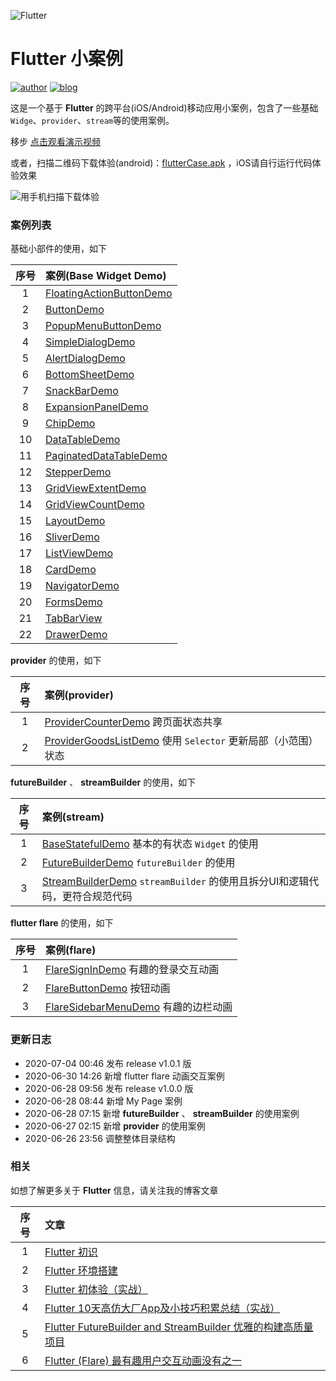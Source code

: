 

![Flutter](https://cdn.lishaoy.net/flutterInstall/flutter_run5.png)

# Flutter 小案例

[![author](https://img.shields.io/badge/author-persilee-orange.svg)](https://github.com/persilee) [![blog](https://img.shields.io/badge/blog-lishaoy.net-blue.svg)](https://h.lishaoy.net)

这是一个基于 **Flutter** 的跨平台(iOS/Android)移动应用小案例，包含了一些基础 `Widge`、`provider`、`stream`等的使用案例。

移步 [点击观看演示视频](https://www.bilibili.com/video/BV11t4y197cA/)

或者，扫描二维码下载体验(android)：[flutterCase.apk](https://github.com/persilee/flutter_pro/releases/download/v1.0.1/flutterCase-v1.0.1.apk) ，iOS请自行运行代码体验效果

![用手机扫描下载体验](https://www.pgyer.com/app/qrcode/WFYI)

### 案例列表

基础小部件的使用，如下

| 序号  |                              案例(Base Widget Demo)             |
|:----:|:--------------------------------------------------------------  |
|   1  | [FloatingActionButtonDemo](https://github.com/persilee/flutter_pro/blob/master/lib/demo/base_widget_demo/floating_action_button_demo.dart)      |
|   2  | [ButtonDemo](https://github.com/persilee/flutter_pro/blob/master/lib/demo/base_widget_demo/button_demo.dart)     |
|   3  | [PopupMenuButtonDemo](https://github.com/persilee/flutter_pro/blob/master/lib/demo/base_widget_demo/popup_menu_button_demo.dart) |
|   4  | [SimpleDialogDemo](https://github.com/persilee/flutter_pro/blob/master/lib/demo/base_widget_demo/simple_dialog_demo.dart) |
|   5  | [AlertDialogDemo](https://github.com/persilee/flutter_pro/blob/master/lib/demo/base_widget_demo/alert_dialog_demo.dart) |
|   6  | [BottomSheetDemo](https://github.com/persilee/flutter_pro/blob/master/lib/demo/base_widget_demo/bottom_sheet_demo.dart) |
|   7  | [SnackBarDemo](https://github.com/persilee/flutter_pro/blob/master/lib/demo/base_widget_demo/snack_bar_demo.dart) |
|   8  | [ExpansionPanelDemo](https://github.com/persilee/flutter_pro/blob/master/lib/demo/base_widget_demo/expansion_panel_demo.dart) |
|   9  | [ChipDemo](https://github.com/persilee/flutter_pro/blob/master/lib/demo/base_widget_demo/chip_demo.dart) |
|   10 | [DataTableDemo](https://github.com/persilee/flutter_pro/blob/master/lib/demo/base_widget_demo/data_table_demo.dart) |
|   11 | [PaginatedDataTableDemo](https://github.com/persilee/flutter_pro/blob/master/lib/demo/base_widget_demo/paginated_table_demo.dart) |
|   12 | [StepperDemo](https://github.com/persilee/flutter_pro/blob/master/lib/demo/base_widget_demo/stepper_demo.dart) |
|   13 | [GridViewExtentDemo](https://github.com/persilee/flutter_pro/blob/master/lib/demo/base_widget_demo/view_demo.dart) |
|   14 | [GridViewCountDemo](https://github.com/persilee/flutter_pro/blob/master/lib/demo/base_widget_demo/view_demo.dart) |
|   15 | [LayoutDemo](https://github.com/persilee/flutter_pro/blob/master/lib/demo/base_widget_demo/layout_demo.dart) |
|   16 | [SliverDemo](https://github.com/persilee/flutter_pro/blob/master/lib/demo/base_widget_demo/sliver_demo.dart) |
|   17 | [ListViewDemo](https://github.com/persilee/flutter_pro/blob/master/lib/demo/base_widget_demo/listview_demo.dart) |
|   18 | [CardDemo](https://github.com/persilee/flutter_pro/blob/master/lib/demo/base_widget_demo/card_demo.dart) |
|   19 | [NavigatorDemo](https://github.com/persilee/flutter_pro/blob/master/lib/demo/base_widget_demo/navigator_demo.dart) |
|   20 | [FormsDemo](https://github.com/persilee/flutter_pro/blob/master/lib/demo/base_widget_demo/forms_demo.dart) |
|   21 | [TabBarView](https://github.com/persilee/flutter_pro/blob/master/lib/main.dart) |
|   22 | [DrawerDemo](https://github.com/persilee/flutter_pro/blob/master/lib/demo/base_widget_demo/drawer_demo.dart) |

**provider** 的使用，如下

| 序号  |                              案例(provider)                              |
|:----:|:--------------------------------------------------------------  |
|   1  | [ProviderCounterDemo](https://github.com/persilee/flutter_pro/blob/master/lib/demo/provider_demo/provider_counter_demo.dart) 跨页面状态共享    |
|   2  | [ProviderGoodsListDemo](https://github.com/persilee/flutter_pro/blob/master/lib/demo/provider_demo/goods_list_demo.dart) 使用 `Selector` 更新局部（小范围）状态   |

**futureBuilder** 、 **streamBuilder** 的使用，如下

| 序号  |                              案例(stream)                              |
|:----:|:--------------------------------------------------------------  |
|   1  | [BaseStatefulDemo](https://github.com/persilee/flutter_pro/blob/master/lib/demo/stream_demo/base_stateful_demo.dart) 基本的有状态 `Widget` 的使用   |
|   2  | [FutureBuilderDemo](https://github.com/persilee/flutter_pro/blob/master/lib/demo/stream_demo/future_builder_demo.dart) `futureBuilder` 的使用  |
|   3  | [StreamBuilderDemo](https://github.com/persilee/flutter_pro/blob/master/lib/demo/stream_demo/stream_builder_demo.dart)  `streamBuilder` 的使用且拆分UI和逻辑代码，更符合规范代码 |

**flutter flare** 的使用，如下

| 序号  |                              案例(flare)                              |
|:----:|:--------------------------------------------------------------  |
|   1  | [FlareSignInDemo](https://github.com/persilee/flutter_pro/blob/master/lib/demo/flare_demo/flare_sign_in_demo.dart) 有趣的登录交互动画   |
|   2  | [FlareButtonDemo](https://github.com/persilee/flutter_pro/blob/master/lib/demo/flare_demo/flare_button_demo.dart) 按钮动画   |
|   3  | [FlareSidebarMenuDemo](https://github.com/persilee/flutter_pro/blob/master/lib/demo/flare_demo/flare_sidebar_menu_demo.dart) 有趣的边栏动画   |


### 更新日志

- 2020-07-04 00:46 发布 release v1.0.1 版
- 2020-06-30 14:26 新增 flutter flare 动画交互案例
- 2020-06-28 09:56 发布 release v1.0.0 版
- 2020-06-28 08:44 新增 My Page 案例
- 2020-06-28 07:15 新增 **futureBuilder** 、 **streamBuilder** 的使用案例
- 2020-06-27 02:15 新增 **provider** 的使用案例
- 2020-06-26 23:56 调整整体目录结构

### 相关

如想了解更多关于 **Flutter** 信息，请关注我的博客文章

| 序号  |                              文章                               |
|:----:|:--------------------------------------------------------------  |
|   1  | [Flutter 初识](https://h.lishaoy.net/beautifulFlutter.html)      |
|   2  | [Flutter 环境搭建](https://h.lishaoy.net/flutterInstall.html)     |
|   3  | [Flutter 初体验（实战）](https://h.lishaoy.net/fristFlutter.html) |
|   4  | [Flutter 10天高仿大厂App及小技巧积累总结（实战）](https://h.lishaoy.net/flutterctrip) |
|   5  | [Flutter FutureBuilder and StreamBuilder 优雅的构建高质量项目](https://h.lishaoy.net/futruebuilder-streambuilder) |
|   6  | [Flutter (Flare) 最有趣用户交互动画没有之一](https://h.lishaoy.net/futrue-flare) |
